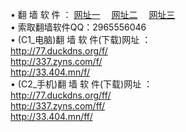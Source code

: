 &#8226; 翻 墙 软 件 ：
<a href="http://77.duckdns.org/f/" target="_blank">网址一</a>
　<a href="http://337.zyns.com/ff/" target="_blank">网址二</a>
　<a href="http://33.404.mn/f/" target="_blank">网址三</a>
　<br />
&#8226; 索取翻墙软件QQ：2965556046<br />
&#8226; (C1_电脑)翻 墙 软 件(下载)网址 ：<br />
<a href="http://77.duckdns.org/f/" target="_blank">http://77.duckdns.org/f/</a><br />
<a href="http://337.zyns.com/f/" target="_blank">http://337.zyns.com/f/</a><br />
<a href="http://33.404.mn/f/" target="_blank">http://33.404.mn/f/</a><br />
&#8226; (C2_手机)翻 墙 软 件(下载)网址 ：<br />
<a href="http://77.duckdns.org/ff/" target="_blank">http://77.duckdns.org/ff/</a><br />
<a href="http://337.zyns.com/ff/" target="_blank">http://337.zyns.com/ff/</a><br />
<a href="http://33.404.mn/ff/" target="_blank">http://33.404.mn/ff/ </a>
